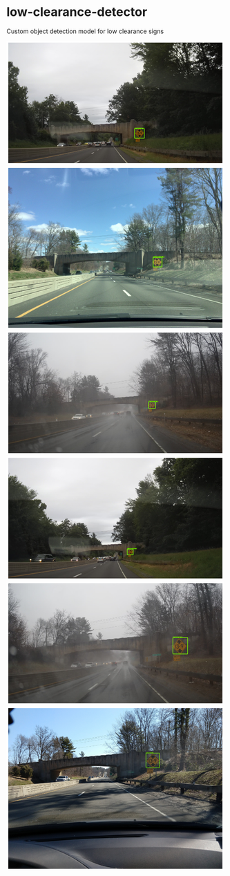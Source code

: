 # low-clearance-detector
Custom object detection model for low clearance signs

![](/READMEimages/valid_1.png) ![](/READMEimages/valid_2.png) ![](/READMEimages/valid_3.png) ![](/READMEimages/valid_4.png) ![](/READMEimages/valid_5.png) ![](/READMEimages/valid_6.png)
